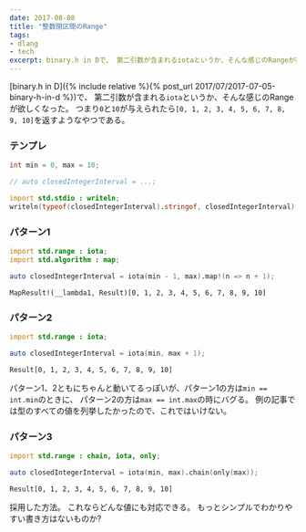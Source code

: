 ```yaml
---
date: 2017-08-08
title: "整数閉区間のRange"
tags:
- dlang
- tech
excerpt: binary.h in Dで、 第二引数が含まれるiotaというか、そんな感じのRangeが欲しくなった。 つまり0と10が与えられたら[0, 1, 2, 3, 4, 5, 6, 7, 8, 9, 10]を返すようなやつである。
---
```


[binary.h in D]({% include relative %}{% post_url 2017/07/2017-07-05-binary-h-in-d %})で、
第二引数が含まれる`iota`というか、そんな感じのRangeが欲しくなった。
つまり`0`と`10`が与えられたら`[0, 1, 2, 3, 4, 5, 6, 7, 8, 9, 10]`を返すようなやつである。

### テンプレ

```d
int min = 0, max = 10;

// auto closedIntegerInterval = ...;

import std.stdio : writeln;
writeln(typeof(closedIntegerInterval).stringof, closedIntegerInterval);
```

### パターン1

```d
import std.range : iota;
import std.algorithm : map;

auto closedIntegerInterval = iota(min - 1, max).map!(n => n + 1);
```

```
MapResult!(__lambda1, Result)[0, 1, 2, 3, 4, 5, 6, 7, 8, 9, 10]
```

### パターン2

```d
import std.range : iota;

auto closedIntegerInterval = iota(min, max + 1);
```

```
Result[0, 1, 2, 3, 4, 5, 6, 7, 8, 9, 10]
```

パターン1、2ともにちゃんと動いてるっぽいが、パターン1の方は`min == int.min`のときに、
パターン2の方は`max == int.max`の時にバグる。
例の記事では型のすべての値を列挙したかったので、これではいけない。

### パターン3

```d
import std.range : chain, iota, only;

auto closedIntegerInterval = iota(min, max).chain(only(max));
```

```
Result[0, 1, 2, 3, 4, 5, 6, 7, 8, 9, 10]
```

採用した方法。
これならどんな値にも対応できる。
もっとシンプルでわかりやすい書き方はないものか?